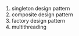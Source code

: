 1. singleton design pattern
2. composite design pattern
3. factory design pattern
4. multithreading
